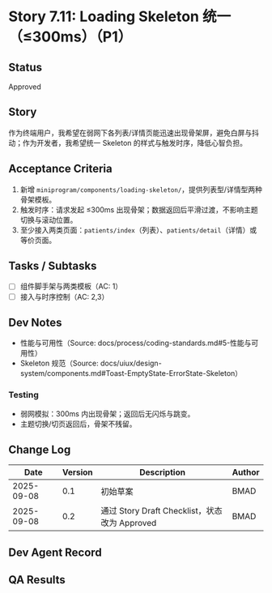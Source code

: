 # Story 7.11: Loading Skeleton 统一（≤300ms）（P1）

## Status
Approved

## Story
作为终端用户，我希望在弱网下各列表/详情页能迅速出现骨架屏，避免白屏与抖动；作为开发者，我希望统一 Skeleton 的样式与触发时序，降低心智负担。

## Acceptance Criteria
1. 新增 `miniprogram/components/loading-skeleton/`，提供列表型/详情型两种骨架模板。
2. 触发时序：请求发起 ≤300ms 出现骨架；数据返回后平滑过渡，不影响主题切换与滚动位置。
3. 至少接入两类页面：`patients/index`（列表）、`patients/detail`（详情）或等价页面。

## Tasks / Subtasks
- [ ] 组件脚手架与两类模板（AC: 1）
- [ ] 接入与时序控制（AC: 2,3）

## Dev Notes
- 性能与可用性（Source: docs/process/coding-standards.md#5-性能与可用性）
- Skeleton 规范（Source: docs/uiux/design-system/components.md#Toast-EmptyState-ErrorState-Skeleton）

### Testing
- 弱网模拟：300ms 内出现骨架；返回后无闪烁与跳变。
- 主题切换/切页返回后，骨架不残留。

## Change Log
| Date       | Version | Description                                  | Author |
|------------|---------|----------------------------------------------|--------|
| 2025-09-08 | 0.1     | 初始草案                                     | BMAD   |
| 2025-09-08 | 0.2     | 通过 Story Draft Checklist，状态改为 Approved | BMAD   |

## Dev Agent Record

## QA Results
